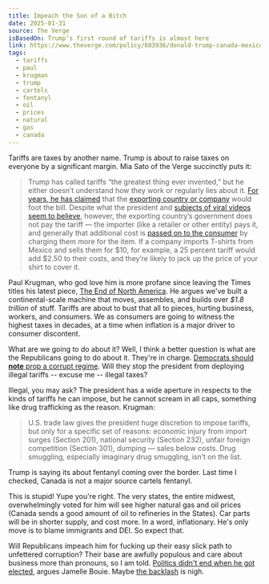 ```yaml
---
title: Impeach the Son of a Bitch
date: 2025-01-31
source: The Verge
isBasedOn: Trump’s first round of tariffs is almost here
link: https://www.theverge.com/policy/603936/donald-trump-canada-mexico-china-tariffs
tags:
  - tariffs
  - paul
  - krugman
  - trump
  - cartels
  - fentanyl
  - oil
  - prices
  - natural
  - gas
  - canada
---
```

Tariffs are taxes by another name. Trump is about to raise taxes on everyone by a significant margin. Mia Sato of the Verge succinctly puts it:

> Trump has called tariffs “the greatest thing ever invented,” but he either doesn’t understand how they work or regularly lies about it. [For years, he has claimed](https://www.axios.com/2019/01/04/trump-wrong-china-tariffs) that the [exporting country or company](https://www.cnn.com/2024/09/09/politics/fact-check-trump-vance-tariffs/index.html) would foot the bill. Despite what the president and [subjects of viral videos seem to believe](https://www.tiktok.com/@waltermasterson/video/7463244781099961631), however, the exporting country’s government does not pay the tariff — the importer (like a retailer or other entity) pays it, and generally that additional cost is [passed on to the consumer](https://www.cbsnews.com/news/trump-tariffs-canada-mexico-china-best-buy-consumer-electronics-prices/) by charging them more for the item. If a company imports T-shirts from Mexico and sells them for $10, for example, a 25 percent tariff would add $2.50 to their costs, and they’re likely to jack up the price of your shirt to cover it.

Paul Krugman, who god love him is more profane since leaving the Times titles his latest piece, [The End of North America](https://substack.com/home/post/p-156204095). He argues we've built a continental-scale machine that moves, assembles, and builds over *$1.8 trillion* of stuff.  Tariffs are about to bust that all to pieces, hurting business, workers, and consumers. We as consumers are going to witness the highest taxes in decades, at a time when inflation is a major driver to consumer discontent. 

What are we going to do about it? Well, I think a better question is what are the Republicans going to do about it. They're in charge. [Democrats should **note** prop a corrupt regime](https://www.offmessage.net/p/dont-prop-up-the-corrupt-trump-regime). Will they stop the president from deploying illegal tariffs -- excuse me -- illegal taxes? 

Illegal, you may ask? The president has a wide aperture in respects to the kinds of tariffs he can impose, but he cannot scream in all caps, something like drug trafficking as the reason. Krugman: 

> U.S. trade law gives the president huge discretion to impose tariffs, but only for a specific set of reasons: economic injury from import surges (Section 201), national security (Section 232), unfair foreign competition (Section 301), dumping — sales below costs. Drug smuggling, especially imaginary drug smuggling, isn’t on the list.

Trump is saying its about fentanyl coming over the border. Last time I checked, Canada is not a major source cartels fentanyl.

This is stupid! Yupe you're right. The very states, the entire midwest, overwhelmingly voted for him will see higher natural gas and oil prices (Canada sends a good amount of oil to refineries in the States). Car parts will be in shorter supply, and cost more. In a word, inflationary. He's only move is to blame immigrants and DEI. So expect that. 

Will Republicans impeach him for fucking up their easy slick path to unfettered corruption? Their base are awfully populous and care about business more than pronouns, so I am told. [Politics didn't end when he got elected](https://www.nytimes.com/2024/12/18/opinion/democrats-trump-opposition.html), argues Jamelle Bouie. Maybe [the backlash](http://davidchicopham.com/posts/the-backlash/) is nigh.